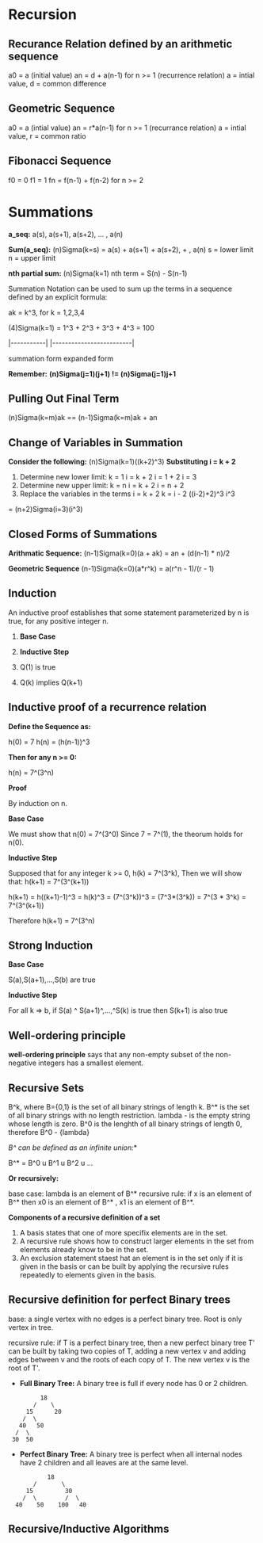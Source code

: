 # Recursion

## Recurance Relation defined by an arithmetic sequence
a0 = a (initial value)
an = d + a(n-1) for n >= 1 (recurrence relation)
a = intial value, d = common difference

## Geometric Sequence
a0 = a (intial value)
an = r*a(n-1) for n >= 1 (recurrance relation)
a = intial value, r = common ratio

## Fibonacci Sequence
f0 = 0
f1 = 1
fn = f(n-1) + f(n-2) for n >= 2

# Summations

**a_seq:**
a(s), a(s+1), a(s+2), ... , a(n)

**Sum(a_seq):**
(n)Sigma(k=s) = a(s) + a(s+1) + a(s+2), + , a(n)
s = lower limit
n = upper limit

**nth partial sum:**
(n)Sigma(k=1)
nth term = S(n) - S(n-1)

Summation Notation can be used to sum up the terms in a sequence defined by an explicit formula:

ak = k^3, for k = 1,2,3,4

(4)Sigma(k=1) = 1^3 + 2^3 + 3^3 + 4^3 = 100

|-----------|   |-------------------------|

summation form      expanded form

**Remember:**
**(n)Sigma(j=1)(j+1) != (n)Sigma(j=1)j+1**

## Pulling Out Final Term

(n)Sigma(k=m)ak == (n-1)Sigma(k=m)ak + an

## Change of Variables in Summation

**Consider the following:**
(n)Sigma(k=1)((k+2)^3)
**Substituting i = k + 2**
1. Determine new lower limit:
    k = 1
    i = k + 2
    i = 1 + 2
    i = 3
2. Determine new upper limit:
    k = n
    i = k + 2
    i = n + 2
3. Replace the variables in the terms
    i = k + 2
    k = i - 2
    ((i-2)+2)^3
    i^3

= (n+2)Sigma(i=3)(i^3)

## Closed Forms of Summations

**Arithmatic Sequence:**
(n-1)Sigma(k=0)(a + ak) = an + (d(n-1) * n)/2

**Geometric Sequence**
(n-1)Sigma(k=0)(a*r^k) = a(r^n - 1)/(r - 1)

## Induction

An inductive proof establishes that some statement parameterized by n is true, for any positive integer n.

1. **Base Case**
2. **Inductive Step**

1. Q(1) is true
2. Q(k) implies Q(k+1)

## Inductive proof of a recurrence relation

**Define the Sequence as:**

h(0) = 7
h(n) = (h(n-1))^3

**Then for any n >= 0:**

h(n) = 7^(3^n)

**Proof**

By induction on n.

**Base Case**

We must show that n(0) = 7^(3^0)
Since 7 = 7^(1), the theorum holds for n(0).

**Inductive Step**

Supposed that for any integer k >= 0,
h(k) = 7^(3^k), Then we will show that:
h(k+1) =  7^(3^(k+1))

h(k+1) = h((k+1)-1)^3
       = h(k)^3
       = (7^(3^k))^3
       = (7^3*(3^k))
       = 7^(3 * 3^k)
       = 7^(3^(k+1))

Therefore h(k+1) = 7^(3^n)

## Strong Induction

**Base Case**

S(a),S(a+1),...,S(b) are true

**Inductive Step**

For all k => b, if 
S(a) ^ S(a+1)^,...,^S(k) is true then S(k+1) is also true

## Well-ordering principle

**well-ordering principle** says that any non-empty subset of the non-negative integers has a smallest element.

## Recursive Sets
B^k, where B={0,1} is the set of all binary strings of length k.
B^* is the set of all binary strings with no length restriction.
lambda - is the empty string whose length is zero.
B^0 is the lenghth of all binary strings of length 0, therefore B^0 - {lambda}

**B^* can be defined as an infinite union:**

B^* = B^0 u B^1 u B^2 u ...

**Or recursively:**

base case: lambda is an element of B^*
recursive rule: if x is an element of B^* then x0 is an element of B^*
, x1 is an element of B^*.

**Components of a recursive definition of a set**
1. A basis states that one of more specifix elements are in the set.
2. A recursive rule shows how to construct larger elements in the set from elements already know to be in the set.
3. An exclusion statement staest hat an element is in the set only if it is given in the basis or can be built by applying the recursive rules repeatedly to elements given in the basis.

## Recursive definition for perfect Binary trees

base: a single vertex with no edges is a perfect binary tree. Root is only vertex in tree.

recursive rule: if T is a perfect binary tree, then a new perfect binary tree T' can be built by taking two copies of T, adding a new vertex v and adding edges between v and the roots of each copy of T. The new vertex v is the root of T'.

- **Full Binary Tree:** A binary tree is full if every node has 0 or 2 children.
```
         18
       /    \   
     15      20    
    /  \       
   40   50   
  /  \
 30  50
```

- **Perfect Binary Tree:** A binary tree is perfect when all internal nodes have 2 children and all leaves are at the same level.
```
           18
       /       \  
     15         30  
    /  \        /  \
  40    50    100   40
```

## Recursive/Inductive Algorithms

